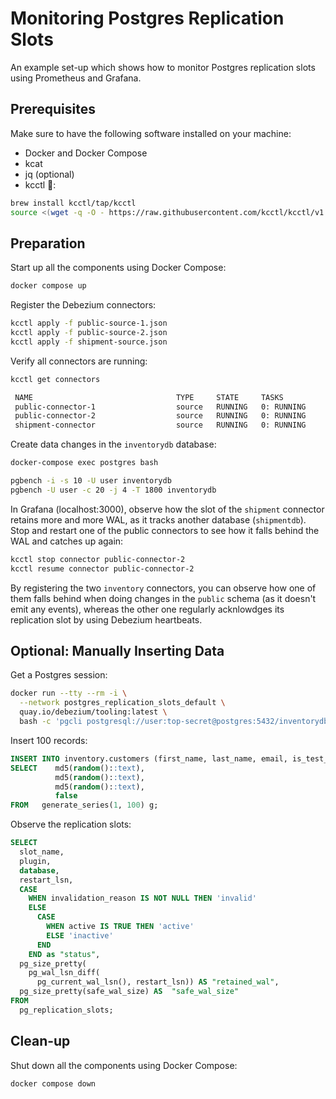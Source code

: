 # Monitoring Postgres Replication Slots

An example set-up which shows how to monitor Postgres replication slots using Prometheus and Grafana.

## Prerequisites

Make sure to have the following software installed on your machine:

* Docker and Docker Compose
* kcat
* jq (optional)
* kcctl 🐻:

```bash
brew install kcctl/tap/kcctl
source <(wget -q -O - https://raw.githubusercontent.com/kcctl/kcctl/v1.0.0.CR4/kcctl_completion)
```

## Preparation

Start up all the components using Docker Compose:

```bash
docker compose up
```

Register the Debezium connectors:

```bash
kcctl apply -f public-source-1.json
kcctl apply -f public-source-2.json
kcctl apply -f shipment-source.json
```

Verify all connectors are running:

```bash
kcctl get connectors

 NAME                                TYPE     STATE     TASKS
 public-connector-1                  source   RUNNING   0: RUNNING
 public-connector-2                  source   RUNNING   0: RUNNING
 shipment-connector                  source   RUNNING   0: RUNNING
```

Create data changes in the `inventorydb` database:

```bash
docker-compose exec postgres bash

pgbench -i -s 10 -U user inventorydb
pgbench -U user -c 20 -j 4 -T 1800 inventorydb
```

In Grafana (localhost:3000), observe how the slot of the `shipment` connector retains more and more WAL, as it tracks another database (`shipmentdb`).
Stop and restart one of the public connectors to see how it falls behind the WAL and catches up again:

```bash
kcctl stop connector public-connector-2
kcctl resume connector public-connector-2
```

By registering the two `inventory` connectors, you can observe how one of them falls behind when doing changes in the `public` schema (as it doesn't emit any events),
whereas the other one regularly acknlowdges its replication slot by using Debezium heartbeats.

## Optional: Manually Inserting Data

Get a Postgres session:

```bash
docker run --tty --rm -i \
  --network postgres_replication_slots_default \
  quay.io/debezium/tooling:latest \
  bash -c 'pgcli postgresql://user:top-secret@postgres:5432/inventorydb'
```

Insert 100 records:

```sql
INSERT INTO inventory.customers (first_name, last_name, email, is_test_account)
SELECT    md5(random()::text),
          md5(random()::text),
          md5(random()::text),
          false
FROM   generate_series(1, 100) g;
```

Observe the replication slots:

```sql
SELECT
  slot_name,
  plugin,
  database,
  restart_lsn,
  CASE
    WHEN invalidation_reason IS NOT NULL THEN 'invalid'
    ELSE
      CASE
        WHEN active IS TRUE THEN 'active'
        ELSE 'inactive'
      END
    END as "status",
  pg_size_pretty(
    pg_wal_lsn_diff(
      pg_current_wal_lsn(), restart_lsn)) AS "retained_wal",
  pg_size_pretty(safe_wal_size) AS  "safe_wal_size"
FROM
  pg_replication_slots;
```
## Clean-up

Shut down all the components using Docker Compose:

```bash
docker compose down
```
